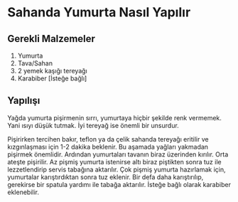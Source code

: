 # Sahanda Yumurta Nasıl Yapılır

## Gerekli Malzemeler

1. Yumurta
2. Tava/Sahan
3. 2 yemek kaşığı tereyağı
4. Karabiber [İsteğe bağlı]

## Yapılışı
Yağda yumurta pişirmenin sırrı, yumurtaya hiçbir şekilde renk vermemek. Yani ısıyı düşük tutmak. İyi tereyağ ise önemli bir unsurdur. 

Pişirirken tercihen bakır, teflon ya da çelik sahanda tereyağı eritilir ve kızgınlaşması için 1-2 dakika beklenir. Bu aşamada yağları yakmadan pişirmek önemlidir. Ardından yumurtaları tavanın biraz üzerinden kırılır. Orta ateşte pişirilir. Az pişmiş yumurta istenirse altı biraz piştikten sonra tuz ile lezzetlendirip servis tabağına aktarılır. Çok pişmiş yumurta hazırlamak için, yumurtalar karıştırdıktan sonra tuz eklenir. Bir defa daha karıştırılıp, gerekirse bir spatula yardımı ile tabağa aktarılır. İsteğe bağlı olarak karabiber eklenebilir.
